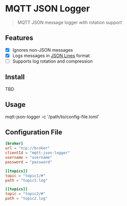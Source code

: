 # MQTT JSON Logger

> MQTT JSON message logger with rotation support

## Features

- [x] Ignores non-JSON messages
- [x] Logs messages in [JSON Lines][2] format
- [ ] Supports log rotation and compression

## Install

TBD

## Usage

mqtt-json-logger -c '/path/to/config-file.toml'

## Configuration File

```toml
[broker]
url = "tcp://broker"
clientId = "mqtt-json-logger"
username = "username"
password = "password"

[[topics]]
topic = "topic1/#"
path = "topic1.log"

[[topics]]
topic = "topic2/#"
path = "topic2.log"
```

[1]: https://github.com/mqttjs
[2]: http://jsonlines.org/
